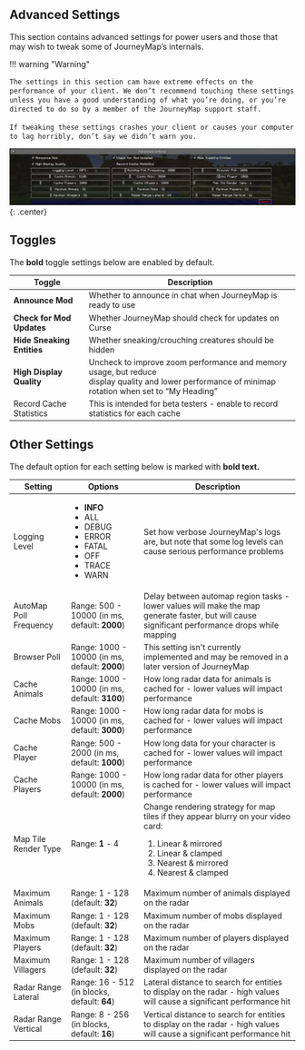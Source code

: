 ## **Advanced Settings**

This section contains advanced settings for power users and those that may wish to tweak some of JourneyMap’s internals.

!!! warning "Warning"

    The settings in this section cam have extreme effects on the performance of your client. We don’t recommend touching these settings unless you have a good understanding of what you’re doing, or you’re directed to do so by a member of the JourneyMap support staff.

    If tweaking these settings crashes your client or causes your computer to lag horribly, don’t say we didn’t warn you.

![Advanced-Settings](../../img/settings/client/advanced.png){: .center}

## **Toggles**

The **bold** toggle settings below are enabled by default.

| Toggle                     | Description                                                                                                                                             |
|----------------------------|---------------------------------------------------------------------------------------------------------------------------------------------------------|
| **Announce Mod**           | Whether to announce in chat when JourneyMap is ready to use                                                                                             |
| **Check for Mod Updates**  | Whether JourneyMap should check for updates on Curse                                                                                                    |
| **Hide Sneaking Entities** | Whether sneaking/crouching creatures should be hidden                                                                                                   |
| **High Display Quality**   | Uncheck to improve zoom performance and memory usage, but reduce <br>display quality and lower performance of minimap rotation when set to “My Heading” |
| Record Cache Statistics    | This is intended for beta testers - enable to record statistics for each cache                                                                          |

## **Other Settings**

The default option for each setting below is marked with **bold text.**

| Setting                | Options                                                                                                                 | Description                                                                                                                                                                                                 |
|------------------------|-------------------------------------------------------------------------------------------------------------------------|-------------------------------------------------------------------------------------------------------------------------------------------------------------------------------------------------------------|
| Logging Level          | <ul><li>**INFO**</li><li>ALL</li><li>DEBUG</li><li>ERROR</li><li>FATAL</li><li>OFF</li><li>TRACE</li><li>WARN</li></ul> | Set how verbose JourneyMap's logs are, but note that some log levels can cause serious performance problems                                                                                                 |
| AutoMap Poll Frequency | Range: 500 - 10000 (in ms, default: **2000**)                                                                           | Delay between automap region tasks - lower values will make the map generate faster, but will cause significant performance drops while mapping                                                             |
| Browser Poll           | Range: 1000 - 10000 (in ms, default: **2000**)                                                                          | This setting isn't currently implemented and may be removed in a later version of JourneyMap                                                                                                                |
| Cache Animals          | Range: 1000 - 10000 (in ms, default: **3100**)                                                                          | How long radar data for animals is cached for - lower values will impact performance                                                                                                                        |
| Cache Mobs             | Range: 1000 - 10000 (in ms, default: **3000**)                                                                          | How long radar data for mobs is cached for - lower values will impact performance                                                                                                                           |
| Cache Player           | Range: 500 - 2000 (in ms, default: **1000**)                                                                            | How long data for your character is cached for - lower values will impact performance                                                                                                                       |
| Cache Players          | Range: 1000 - 10000 (in ms, default: **2000**)                                                                          | How long radar data for other players is cached for - lower values will impact performance                                                                                                                  |
| Map Tile Render Type   | Range: **1** - 4                                                                                                        | Change rendering strategy for map tiles if they appear blurry on your video card:<ol type="1"><li>Linear & mirrored</li><li>Linear & clamped</li><li>Nearest & mirrored</li><li>Nearest & clamped</li></ol> |
| Maximum Animals        | Range: 1 - 128 (default: **32**)                                                                                        | Maximum number of animals displayed on the radar                                                                                                                                                            |
| Maximum Mobs           | Range: 1 - 128 (default: **32**)                                                                                        | Maximum number of mobs displayed on the radar                                                                                                                                                               |
| Maximum Players        | Range: 1 - 128 (default: **32**)                                                                                        | Maximum number of players displayed on the radar                                                                                                                                                            |
| Maximum Villagers      | Range: 1 - 128 (default: **32**)                                                                                        | Maximum number of villagers displayed on the radar                                                                                                                                                          |
| Radar Range Lateral    | Range: 16 - 512 (in blocks, default: **64**)                                                                            | Lateral distance to search for entities to display on the radar - high values will cause a significant performance hit                                                                                      |
| Radar Range Vertical   | Range: 8 - 256 (in blocks, default: **16**)                                                                             | Vertical distance to search for entities to display on the radar - high values will cause a significant performance hit                                                                                     |
